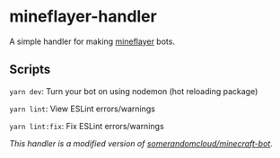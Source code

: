 # mineflayer-handler

A simple handler for making [mineflayer](https://mineflayer.prismarine.js.org) bots.

## Scripts

`yarn dev`: Turn your bot on using nodemon (hot reloading package)

`yarn lint`: View ESLint errors/warnings

`yarn lint:fix`: Fix ESLint errors/warnings


*This handler is a modified version of [somerandomcloud/minecraft-bot](https://github.com/somerandomcloud/minecraft-bot).*
